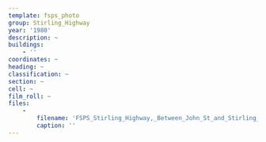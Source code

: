 ```yaml
---
template: fsps_photo
group: Stirling_Highway
year: '1980'
description: ~
buildings:
    - ''
coordinates: ~
heading: ~
classification: ~
section: ~
cell: ~
film_roll: ~
files:
    -
        filename: 'FSPS_Stirling_Highway,_Between_John_St_and_Stirling_Bridge,_5-3-E_1980_(2).png'
        caption: ''
---
```

